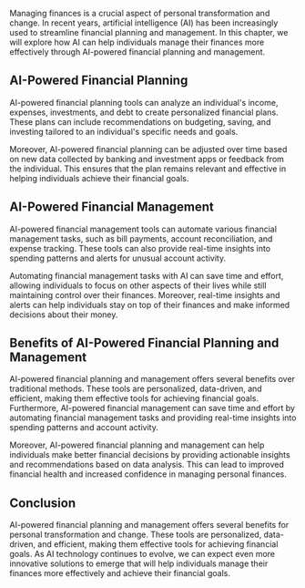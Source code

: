 
Managing finances is a crucial aspect of personal transformation and change. In recent years, artificial intelligence (AI) has been increasingly used to streamline financial planning and management. In this chapter, we will explore how AI can help individuals manage their finances more effectively through AI-powered financial planning and management.

AI-Powered Financial Planning
-----------------------------

AI-powered financial planning tools can analyze an individual's income, expenses, investments, and debt to create personalized financial plans. These plans can include recommendations on budgeting, saving, and investing tailored to an individual's specific needs and goals.

Moreover, AI-powered financial planning can be adjusted over time based on new data collected by banking and investment apps or feedback from the individual. This ensures that the plan remains relevant and effective in helping individuals achieve their financial goals.

AI-Powered Financial Management
-------------------------------

AI-powered financial management tools can automate various financial management tasks, such as bill payments, account reconciliation, and expense tracking. These tools can also provide real-time insights into spending patterns and alerts for unusual account activity.

Automating financial management tasks with AI can save time and effort, allowing individuals to focus on other aspects of their lives while still maintaining control over their finances. Moreover, real-time insights and alerts can help individuals stay on top of their finances and make informed decisions about their money.

Benefits of AI-Powered Financial Planning and Management
--------------------------------------------------------

AI-powered financial planning and management offers several benefits over traditional methods. These tools are personalized, data-driven, and efficient, making them effective tools for achieving financial goals. Furthermore, AI-powered financial management can save time and effort by automating financial management tasks and providing real-time insights into spending patterns and account activity.

Moreover, AI-powered financial planning and management can help individuals make better financial decisions by providing actionable insights and recommendations based on data analysis. This can lead to improved financial health and increased confidence in managing personal finances.

Conclusion
----------

AI-powered financial planning and management offers several benefits for personal transformation and change. These tools are personalized, data-driven, and efficient, making them effective tools for achieving financial goals. As AI technology continues to evolve, we can expect even more innovative solutions to emerge that will help individuals manage their finances more effectively and achieve their financial goals.

